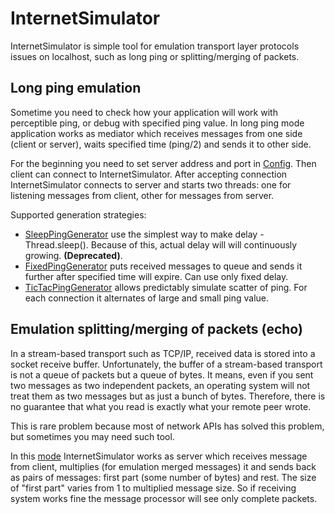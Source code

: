 # InternetSimulator

InternetSimulator is simple tool for emulation transport layer protocols issues on localhost, such as long ping or splitting/merging of packets.

## Long ping emulation

Sometime you need to check how your application will work with perceptible ping, or debug with specified ping value.
In long ping mode application works as mediator which receives messages from one side (client or server), waits specified time (ping/2) and sends it to other side.

For the beginning you need to set server address and port in [Config](https://github.com/Doctor-Script/InternetSimulator/blob/master/src/tcp/config/Config.java).
Then client can connect to InternetSimulator. After accepting connection InternetSimulator connects to server and starts two threads: one for listening messages from client, other for messages from server.

Supported generation strategies:
- [SleepPingGenerator](https://github.com/Doctor-Script/InternetSimulator/blob/master/src/tcp/mediator/generators/SleepPingGenerator.java) use the simplest way to make delay - Thread.sleep(). Because of this, actual delay will will continuously growing. **(Deprecated)**.
- [FixedPingGenerator](https://github.com/Doctor-Script/InternetSimulator/blob/master/src/tcp/mediator/generators/FixedPingGenerator.java) puts received messages to queue and sends it further after specified time will expire. Can use only fixed delay.
- [TicTacPingGenerator](https://github.com/Doctor-Script/InternetSimulator/blob/master/src/tcp/mediator/generators/TicTacPingGenerator.java) allows predictably simulate scatter of ping. For each connection it alternates of large and small ping value.

## Emulation splitting/merging of packets (echo)

In a stream-based transport such as TCP/IP, received data is stored into a socket receive buffer. Unfortunately, the buffer of a stream-based transport is not a queue of packets but a queue of bytes. It means, even if you sent two messages as two independent packets, an operating system will not treat them as two messages but as just a bunch of bytes. Therefore, there is no guarantee that what you read is exactly what your remote peer wrote.

This is rare problem because most of network APIs has solved this problem, but sometimes you may need such tool.

In this [mode](https://github.com/Doctor-Script/InternetSimulator/blob/master/src/tcp/echo/RaggedEchoHandler.java) InternetSimulator works as server which receives message from client, multiplies (for emulation merged messages) it and sends back as pairs of messages: first part (some number of bytes) and rest. The size of "first part" varies from 1 to multiplied message size. So if receiving system works fine the message processor will see only complete packets.
